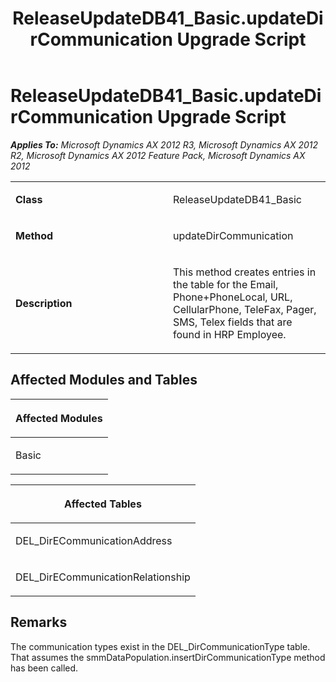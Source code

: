 ﻿---
title: ReleaseUpdateDB41_Basic.updateDirCommunication Upgrade Script
TOCTitle: ReleaseUpdateDB41_Basic.updateDirCommunication Upgrade Script
ms:assetid: c51b8c83-58b7-d7ec-9ce8-49612c85b3cb
ms:mtpsurl: https://msdn.microsoft.com/en-us/library/JJ719509(v=AX.60)
ms:contentKeyID: 49711077
ms.date: 05/18/2015
mtps_version: v=AX.60
---

# ReleaseUpdateDB41\_Basic.updateDirCommunication Upgrade Script 


_**Applies To:** Microsoft Dynamics AX 2012 R3, Microsoft Dynamics AX 2012 R2, Microsoft Dynamics AX 2012 Feature Pack, Microsoft Dynamics AX 2012_

<table>
<colgroup>
<col style="width: 50%" />
<col style="width: 50%" />
</colgroup>
<tbody>
<tr class="odd">
<td><p><strong>Class</strong></p></td>
<td><p>ReleaseUpdateDB41_Basic</p></td>
</tr>
<tr class="even">
<td><p><strong>Method</strong></p></td>
<td><p>updateDirCommunication</p></td>
</tr>
<tr class="odd">
<td><p><strong>Description</strong></p></td>
<td><p>This method creates entries in the table for the Email, Phone+PhoneLocal, URL, CellularPhone, TeleFax, Pager, SMS, Telex fields that are found in HRP Employee.</p></td>
</tr>
</tbody>
</table>


## Affected Modules and Tables

<table>
<colgroup>
<col style="width: 100%" />
</colgroup>
<thead>
<tr class="header">
<th><p>Affected Modules</p></th>
</tr>
</thead>
<tbody>
<tr class="odd">
<td><p>Basic</p></td>
</tr>
</tbody>
</table>


<table>
<colgroup>
<col style="width: 100%" />
</colgroup>
<thead>
<tr class="header">
<th><p>Affected Tables</p></th>
</tr>
</thead>
<tbody>
<tr class="odd">
<td><p>DEL_DirECommunicationAddress</p></td>
</tr>
<tr class="even">
<td><p>DEL_DirECommunicationRelationship</p></td>
</tr>
</tbody>
</table>


## Remarks

The communication types exist in the DEL\_DirCommunicationType table. That assumes the smmDataPopulation.insertDirCommunicationType method has been called.

  



